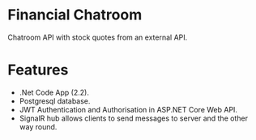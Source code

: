 # Financial Chatroom
Chatroom API with stock quotes from an external API.

# Features
- .Net Code App (2.2).
- Postgresql database.
- JWT Authentication and Authorisation in ASP.NET Core Web API.
- SignalR hub allows clients to send messages to server and the other way round.
